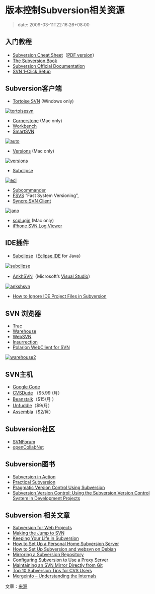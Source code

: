 # 版本控制Subversion相关资源
>date: 2009-03-11T22:16:26+08:00



## 入门教程


* [Subversion Cheat Sheet](http://www.abbeyworkshop.com/howto/misc/svn01/)（[PDF version](http://ariejan.net/upload/svncheatsheet-1.0.1.pdf)）
* [The Subversion Book](http://svnbook.red-bean.com/en/1.5/index.html)
* [Subversion Official Documentation](http://svn.collab.net/svn-doxygen/)
* [SVN 1-Click Setup](http://svn1clicksetup.tigris.org/)


## Subversion客户端


* [Tortoise SVN](http://tortoisesvn.tigris.org/) (Windows only)


[![tortoisesvn](https://coolshell.cn/wp-content/uploads/2009/03/tortoisesvn.png "tortoisesvn")](https://coolshell.cn/wp-content/uploads/2009/03/tortoisesvn.png)



* [Cornerstone](http://www.zennaware.com/cornerstone/) (Mac only)
* [Workbench](http://pysvn.tigris.org/)
* [SmartSVN](http://www.syntevo.com/smartsvn/index.html)


[![auto](https://coolshell.cn/wp-content/uploads/2009/03/auto-300x105.gif "auto")](https://coolshell.cn/wp-content/uploads/2009/03/auto.gif)


* [Versions](http://www.versionsapp.com/) (Mac only)


[![versions](https://coolshell.cn/wp-content/uploads/2009/03/versions-300x193.jpg "versions")](https://coolshell.cn/wp-content/uploads/2009/03/versions.jpg)


* [Subclipse](http://subclipse.tigris.org/)


[![ecl](https://coolshell.cn/wp-content/uploads/2009/03/ecl-297x300.gif "ecl")](https://coolshell.cn/wp-content/uploads/2009/03/ecl.gif)


* [Subcommander](http://subcommander.tigris.org/)
* [FSVS](http://fsvs.tigris.org/) “Fast System Versioning”,
* [Syncro SVN Client](http://www.syncrosvnclient.com/)


[![jano](https://coolshell.cn/wp-content/uploads/2009/03/jano-300x277.gif "jano")](https://coolshell.cn/wp-content/uploads/2009/03/jano.gif)


* [scplugin](http://scplugin.tigris.org/) (Mac only)
* [iPhone SVN Log Viewer](http://www.qaware.de/qasvn/QAsvn.html)


## IDE插件


* [Subclipse](http://subclipse.tigris.org/)（[Eclipse IDE](http://www.eclipse.org/) for Java）


[![subclipse](https://coolshell.cn/wp-content/uploads/2009/03/subclipse-300x168.png "subclipse")](https://coolshell.cn/wp-content/uploads/2009/03/subclipse.png)



* [AnkhSVN](http://ankhsvn.open.collab.net/)（Microsoft’s [Visual Studio](http://www.microsoft.com/visualstudio/en-us/default.mspx)）


[![ankshsvn](https://coolshell.cn/wp-content/uploads/2009/03/ankshsvn-300x236.png "ankshsvn")](https://coolshell.cn/wp-content/uploads/2009/03/ankshsvn.png)


* [How to Ignore IDE Project Files in Subversion](https://www.opends.org/wiki/page/ConfiguringSubversionToIgnoreIDEProjectFiles)


## SVN 浏览器


* [Trac](http://trac.edgewall.org/)
* [Warehouse](http://warehouseapp.com/)
* [WebSVN](http://www.websvn.info/)
* [Insurrection](http://insurrection.tigris.org/)
* [Polarion WebClient for SVN](http://www.polarion.org/index.php?page=overview&project=svnwebclient)


[![warehouse2](https://coolshell.cn/wp-content/uploads/2009/03/warehouse2-300x240.jpg "warehouse2")](https://coolshell.cn/wp-content/uploads/2009/03/warehouse2.jpg)


## SVN主机


* [Google Code](https://code.google.com/)
* [CVSDude](http://cvsdude.com/) （$5.99 /月）
* [Beanstalk](http://www.beanstalkapp.com/)（$15/月 ）
* [Unfuddle](http://unfuddle.com/)（$9/月）
* [Assembla](http://www.assembla.com/)（$2/月）


## Subversion社区


* [SVNForum](http://svnforum.org/)
* [openCollabNet](http://open.collab.net/)


## Subversion图书


* [Subversion in Action](http://www.manning.com/machols/)
* [Practical Subversion](http://www.apress.com/book/view/1590597532)
* [Pragmatic Version Control Using Subversion](http://www.pragprog.com/titles/svn2/pragmatic-version-control-using-subversion)
* [Subversion Version Control: Using the Subversion Version Control System in Development Projects](https://www.amazon.com/Subversion-Version-Control-Development-Projects/dp/0131855182/ref=pd_sim_b_15)


## Subversion 相关文章


* [Subversion for Web Projects](http://athleticsnyc.com/blog/entry/on-using-subversion-for-web-projects)
* [Making the Jump to SVN](http://www.macdevcenter.com/pub/a/mac/2004/08/10/subversion.html)
* [Keeping Your Life in Subversion](http://www.onlamp.com/pub/a/onlamp/2005/01/06/svn_homedir.html)
* [How to Set Up a Personal Home Subversion Server](https://lifehacker.com/software/subversion/hack-attack-how-to-set-up-a-personal-home-subversion-server-188582.php)
* [How to Set Up Subversion and websvn on Debian](http://www.howtoforge.com/debian_subversion_websvn)
* [Mirroring a Subversion Repository](https://www.opends.org/wiki/page/MirroringASubversionRepository)
* [Configuring Subversion to Use a Proxy Server](https://www.opends.org/wiki/page/ConfiguringSubversionToUseAProxyServer)
* [Maintaining an SVN Mirror Directly from Git](http://blog.fallingsnow.net/2007/08/17/maintaining-an-svn-mirror-directly-from-git/)
* [Top 10 Subversion Tips for CVS Users](http://www.onlamp.com/pub/a/onlamp/2004/08/19/subversiontips.html)
* [Mergeinfo – Understanding the Internals](http://www.collab.net/community/subversion/articles/merge-info.html)


文章：[来源](http://www.smashingmagazine.com/2009/03/10/ultimate-round-up-for-version-control-with-subversion/)


